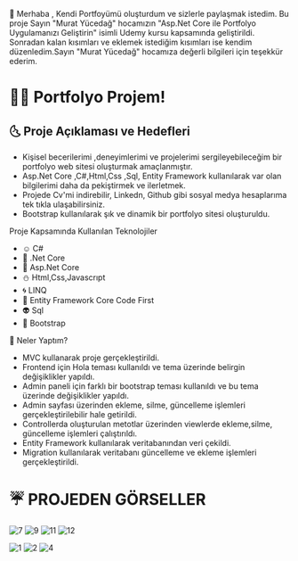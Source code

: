 :raising_hand: Merhaba ,
Kendi Portfoyümü oluşturdum ve sizlerle paylaşmak istedim. 
Bu proje Sayın "Murat Yücedağ" hocamızın "Asp.Net Core ile Portfolyo Uygulamanızı Geliştirin" isimli Udemy kursu kapsamında geliştirildi. 
Sonradan kalan kısımları ve eklemek istediğim kısımları ise kendim düzenledim.Sayın "Murat Yücedağ" hocamıza değerli bilgileri için teşekkür ederim.

# 👩‍💻 Portfolyo Projem!

## :last_quarter_moon_with_face: Proje Açıklaması ve Hedefleri
- Kişisel becerilerimi ,deneyimlerimi ve projelerimi sergileyebileceğim bir portfolyo web sitesi oluşturmak amaçlanmıştır.
- Asp.Net Core ,C#,Html,Css ,Sql, Entity Framework kullanılarak var olan bilgilerimi daha da pekiştirmek ve ilerletmek.
- Projede Cv'mi indirebilir, Linkedn, Github gibi sosyal medya hesaplarıma tek tıkla ulaşabilirsiniz.
- Bootstrap kullanılarak şık ve dinamik bir portfolyo sitesi oluşturuldu.

Proje Kapsamında Kullanılan Teknolojiler
- :relaxed: C#
- :hibiscus: .Net Core 
- :horse_racing: Asp.Net Core
- :snowman: Html,Css,Javascrıpt
- :cyclone: LINQ
- :star2: Entity Framework Core Code First
- :alien: Sql
- :hatching_chick: Bootstrap

:ghost: Neler Yaptım?
- MVC kullanarak proje gerçekleştirildi.
- Frontend için Hola teması kullanıldı ve tema üzerinde belirgin değişiklikler yapıldı.
- Admin paneli için farklı bir bootstrap teması kullanıldı ve bu tema üzerinde değişiklikler yapıldı.
- Admin sayfası üzerinden ekleme, silme, güncelleme işlemleri gerçekleştirilebilir hale getirildi.
- Controllerda oluşturulan metotlar üzerinden viewlerde ekleme,silme, güncelleme işlemleri çalıştırıldı.
- Entity Framework kullanılarak veritabanından veri çekildi.
- Migration kullanılarak veritabanı güncelleme ve ekleme işlemleri gerçekleştirildi.

# :umbrella: PROJEDEN GÖRSELLER



 ![7](https://github.com/user-attachments/assets/9d4353fe-9698-420c-88e5-53786fbb2a93)
![9](https://github.com/user-attachments/assets/db48eab0-a3e7-4d27-a3a5-6e2f1ac7c579)
![11](https://github.com/user-attachments/assets/89704fbc-9c63-4fa4-90a1-e46d42220614)
![12](https://github.com/user-attachments/assets/8b08cd5e-663e-44a5-af12-fae4b3ab214f)

![1](https://github.com/user-attachments/assets/ca9b26e7-9f4f-4a7b-ac2e-e43271a5f06a)
![2](https://github.com/user-attachments/assets/dd7a9445-7e85-4529-ada9-186ae4420be2)
![4](https://github.com/user-attachments/assets/f5067192-c769-4763-9b26-a33e47ab73be)
